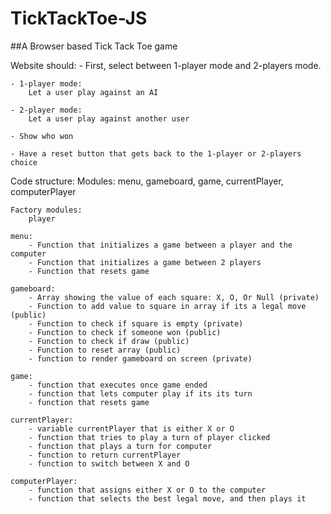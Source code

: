 # TickTackToe-JS
##A Browser based Tick Tack Toe game

Website should:
    - First, select between 1-player mode and 2-players mode.
    
    - 1-player mode:
        Let a user play against an AI
    
    - 2-player mode:
        Let a user play against another user

    - Show who won

    - Have a reset button that gets back to the 1-player or 2-players choice

Code structure:
    Modules:
        menu, gameboard, game, currentPlayer, computerPlayer

    Factory modules:
        player
    
    menu:
        - Function that initializes a game between a player and the computer
        - Function that initializes a game between 2 players
        - Function that resets game

    gameboard:
        - Array showing the value of each square: X, O, Or Null (private)
        - Function to add value to square in array if its a legal move (public)
        - Function to check if square is empty (private)
        - Function to check if someone won (public)
        - Function to check if draw (public)
        - Function to reset array (public)
        - function to render gameboard on screen (private)

    game:
        - function that executes once game ended
        - function that lets computer play if its its turn
        - function that resets game

    currentPlayer:
        - variable currentPlayer that is either X or O
        - function that tries to play a turn of player clicked
        - function that plays a turn for computer
        - function to return currentPlayer
        - function to switch between X and O

    computerPlayer:
        - function that assigns either X or O to the computer
        - function that selects the best legal move, and then plays it

    
    
